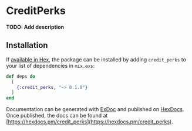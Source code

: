 # CreditPerks

**TODO: Add description**

## Installation

If [available in Hex](https://hex.pm/docs/publish), the package can be installed
by adding `credit_perks` to your list of dependencies in `mix.exs`:

```elixir
def deps do
  [
    {:credit_perks, "~> 0.1.0"}
  ]
end
```

Documentation can be generated with [ExDoc](https://github.com/elixir-lang/ex_doc)
and published on [HexDocs](https://hexdocs.pm). Once published, the docs can
be found at [https://hexdocs.pm/credit_perks](https://hexdocs.pm/credit_perks).

